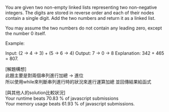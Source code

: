 You are given two non-empty linked lists representing two non-negative integers. The digits are stored in reverse order and each of their nodes contain a single digit. Add the two numbers and return it as a linked list.

You may assume the two numbers do not contain any leading zero, except the number 0 itself.

Example:

Input: (2 -> 4 -> 3) + (5 -> 6 -> 4)
Output: 7 -> 0 -> 8
Explanation: 342 + 465 = 807.

[解題構想]<br>
此題主要是對兩個串列進行加總 -> 進位 <br>
所以使用while來判斷串列進行時的狀況來進行運算加總 並回傳結果給函式 <br>

[與其他人的solution比較狀況] <br>
Your runtime beats 70.83 % of javascript submissions<br>
Your memory usage beats 61.93 % of javascript submissions.

